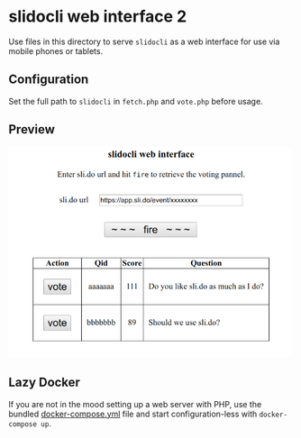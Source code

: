 # slidocli web interface 2

Use files in this directory to serve `slidocli` as a web interface for use via mobile phones or tablets.

## Configuration

Set the full path to `slidocli` in `fetch.php` and `vote.php` before usage.

## Preview

![](slidocli-web-interface.png)

## Lazy Docker

If you are not in the mood setting up a web server with PHP, use the bundled [docker-compose.yml](../docker/)
file and start configuration-less with `docker-compose up`.
